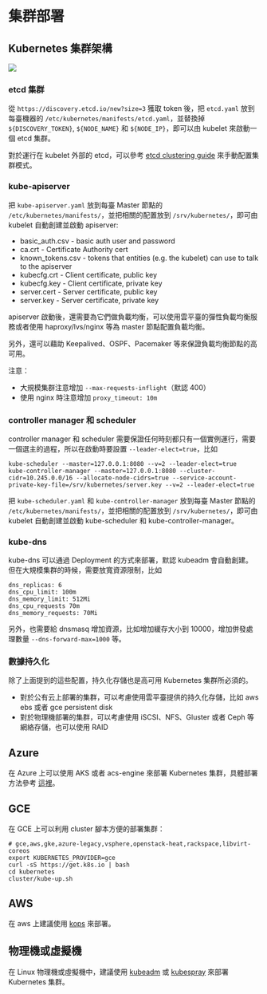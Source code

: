 # 集群部署

## Kubernetes 集群架構

![](images/ha.png)

### etcd 集群

從 `https://discovery.etcd.io/new?size=3` 獲取 token 後，把 `etcd.yaml` 放到每臺機器的 `/etc/kubernetes/manifests/etcd.yaml`，並替換掉 `${DISCOVERY_TOKEN}`, `${NODE_NAME}` 和 `${NODE_IP}`，即可以由 kubelet 來啟動一個 etcd 集群。

對於運行在 kubelet 外部的 etcd，可以參考 [etcd clustering guide](https://github.com/coreos/etcd/blob/master/Documentation/op-guide/clustering.md) 來手動配置集群模式。

### kube-apiserver

把 `kube-apiserver.yaml` 放到每臺 Master 節點的 `/etc/kubernetes/manifests/`，並把相關的配置放到 `/srv/kubernetes/`，即可由 kubelet 自動創建並啟動 apiserver:

- basic_auth.csv - basic auth user and password
- ca.crt - Certificate Authority cert
- known_tokens.csv - tokens that entities (e.g. the kubelet) can use to talk to the apiserver
- kubecfg.crt - Client certificate, public key
- kubecfg.key - Client certificate, private key
- server.cert - Server certificate, public key
- server.key - Server certificate, private key

apiserver 啟動後，還需要為它們做負載均衡，可以使用雲平臺的彈性負載均衡服務或者使用 haproxy/lvs/nginx 等為 master 節點配置負載均衡。

另外，還可以藉助 Keepalived、OSPF、Pacemaker 等來保證負載均衡節點的高可用。

注意：

- 大規模集群注意增加 `--max-requests-inflight`（默認 400）
- 使用 nginx 時注意增加 `proxy_timeout: 10m`

### controller manager 和 scheduler

controller manager 和 scheduler 需要保證任何時刻都只有一個實例運行，需要一個選主的過程，所以在啟動時要設置 `--leader-elect=true`，比如

```
kube-scheduler --master=127.0.0.1:8080 --v=2 --leader-elect=true
kube-controller-manager --master=127.0.0.1:8080 --cluster-cidr=10.245.0.0/16 --allocate-node-cidrs=true --service-account-private-key-file=/srv/kubernetes/server.key --v=2 --leader-elect=true
```

把 `kube-scheduler.yaml` 和 `kube-controller-manager` 放到每臺 Master 節點的 `/etc/kubernetes/manifests/`，並把相關的配置放到 `/srv/kubernetes/`，即可由 kubelet 自動創建並啟動 kube-scheduler 和 kube-controller-manager。

### kube-dns

kube-dns 可以通過 Deployment 的方式來部署，默認 kubeadm 會自動創建。但在大規模集群的時候，需要放寬資源限制，比如

```
dns_replicas: 6
dns_cpu_limit: 100m
dns_memory_limit: 512Mi
dns_cpu_requests 70m
dns_memory_requests: 70Mi
```

另外，也需要給 dnsmasq 增加資源，比如增加緩存大小到 10000，增加併發處理數量 `--dns-forward-max=1000` 等。

### 數據持久化

除了上面提到的這些配置，持久化存儲也是高可用 Kubernetes 集群所必須的。

- 對於公有云上部署的集群，可以考慮使用雲平臺提供的持久化存儲，比如 aws ebs 或者 gce persistent disk
- 對於物理機部署的集群，可以考慮使用 iSCSI、NFS、Gluster 或者 Ceph 等網絡存儲，也可以使用 RAID

## Azure

在 Azure 上可以使用 AKS 或者 acs-engine 來部署 Kubernetes 集群，具體部署方法參考 [這裡](azure.md)。

## GCE

在 GCE 上可以利用 cluster 腳本方便的部署集群：

```
# gce,aws,gke,azure-legacy,vsphere,openstack-heat,rackspace,libvirt-coreos
export KUBERNETES_PROVIDER=gce
curl -sS https://get.k8s.io | bash
cd kubernetes
cluster/kube-up.sh
```

## AWS

在 aws 上建議使用 [kops](https://kubernetes.io/docs/setup/production-environment/tools/kops/) 來部署。

## 物理機或虛擬機

在 Linux 物理機或虛擬機中，建議使用 [kubeadm](https://kubernetes.io/docs/setup/production-environment/tools/kubeadm/install-kubeadm/) 或 [kubespray](kubespray.md) 來部署 Kubernetes 集群。
